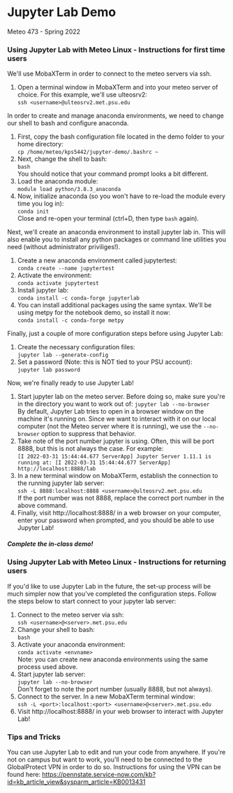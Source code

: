 # Jupyter Lab Demo
Meteo 473 - Spring 2022

### Using Jupyter Lab with Meteo Linux - Instructions for first time users

We'll use MobaXTerm in order to connect to the meteo servers via ssh.  
1. Open a terminal window in MobaXTerm and into your meteo server of choice. For this example, we'll use ulteosrv2:  
`ssh <username>@ulteosrv2.met.psu.edu`  

In order to create and manage anaconda environments, we need to change our shell to bash and configure anaconda.  
1. First, copy the bash configuration file located in the demo folder to your home directory:  
`cp /home/meteo/kps5442/jupyter-demo/.bashrc ~`  
2. Next, change the shell to bash:  
`bash`  
You should notice that your command prompt looks a bit different.  
3. Load the anaconda module:  
`module load python/3.8.3_anaconda`  
4. Now, initialize anaconda (so you won't have to re-load the module every time you log in):  
`conda init`  
Close and re-open your terminal (ctrl+D, then type `bash` again).  

Next, we'll create an anaconda environment to install jupyter lab in. This will also enable you to install any python packages or command line utilities you need (without administrator priviliges!).  
1. Create a new anaconda environment called jupytertest:  
`conda create --name jupytertest`  
2. Activate the environment:  
`conda activate jupytertest`  
3. Install jupyter lab:  
`conda install -c conda-forge jupyterlab`  
4. You can install additional packages using the same syntax. We'll be using metpy for the notebook demo, so install it now:  
`conda install -c conda-forge metpy`  

Finally, just a couple of more configuration steps before using Jupyter Lab:  
1. Create the necessary configuration files:  
`jupyter lab --generate-config`  
2. Set a password (Note: this is NOT tied to your PSU account):  
`jupyter lab password`  

Now, we're finally ready to use Jupyter Lab!  
1. Start jupyter lab on the meteo server. Before doing so, make sure you're in the directory you want to work out of:
`jupyter lab --no-browser`  
By default, Jupyter Lab tries to open in a browser window on the machine it's running on. Since we want to interact with it on our local computer (not the Meteo server where it is running), we use the `--no-browser` option to suppress that behavior.  
2. Take note of the port number jupyter is using. Often, this will be port 8888, but this is not always the case. For example:  
`[I 2022-03-31 15:44:44.677 ServerApp] Jupyter Server 1.11.1 is running at:
[I 2022-03-31 15:44:44.677 ServerApp] http://localhost:8888/lab`  
3. In a new terminal window on MobaXTerm, establish the connection to the running jupyter lab server:  
`ssh -L 8888:localhost:8888 <username>@ulteosrv2.met.psu.edu`  
If the port number was not 8888, replace the correct port number in the above command.  
4. Finally, visit http://localhost:8888/ in a web browser on your computer, enter your password when prompted, and you should be able to use Jupyter Lab!  

##### Complete the in-class demo!

### Using Jupyter Lab with Meteo Linux - Instructions for returning users
If you'd like to use Jupyter Lab in the future, the set-up process will be much simpler now that you've completed the configuration steps. Follow the steps below to start connect to your jupyter lab server:  
1. Connect to the meteo server via ssh:  
`ssh <username>@<server>.met.psu.edu`  
2. Change your shell to bash:  
`bash`  
3. Activate your anaconda environment:  
`conda activate <envname>`  
Note: you can create new anaconda environments using the same process used above.  
4. Start jupyter lab server:  
`jupyter lab --no-browser`  
Don't forget to note the port number (usually 8888, but not always).  
5. Connect to the server. In a new MobaXTerm terminal window:  
`ssh -L <port>:localhost:<port> <username>@<server>.met.psu.edu`  
6. Visit http://localhost:8888/ in your web browser to interact with Jupyter Lab!  

### Tips and Tricks
You can use Jupyter Lab to edit and run your code from anywhere. If you're not on campus but want to work, you'll need to be connected to the GlobalProtect VPN in order to do so. Instructions for using the VPN can be found here: https://pennstate.service-now.com/kb?id=kb_article_view&sysparm_article=KB0013431  